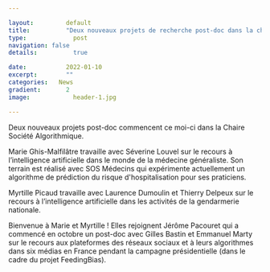 ```yaml
---

layout:			default
title:  		"Deux nouveaux projets de recherche post-doc dans la chaire"
type:			  post
navigation: false
details:		  true

date:   		2022-01-10
excerpt: 		""
categories:   News
gradient: 		2
image: 			  header-1.jpg

---
```


Deux nouveaux projets post-doc commencent ce moi-ci dans la Chaire Société Algorithmique.

Marie Ghis-Malfilâtre travaille avec Séverine Louvel sur le recours à l’intelligence artificielle dans le monde de la médecine généraliste. Son terrain est réalisé avec SOS Médecins qui expérimente actuellement un algorithme de prédiction du risque d'hospitalisation pour ses praticiens.

Myrtille Picaud travaille avec Laurence Dumoulin et Thierry Delpeux sur le recours à l’intelligence artificielle dans les activités de la gendarmerie nationale.

Bienvenue à Marie et Myrtille ! Elles rejoignent Jérôme Pacouret qui a commencé en octobre un post-doc avec Gilles Bastin et Emmanuel Marty sur le recours aux plateformes des réseaux sociaux et à leurs algorithmes dans six médias en France pendant la campagne présidentielle (dans le cadre du projet FeedingBias).
